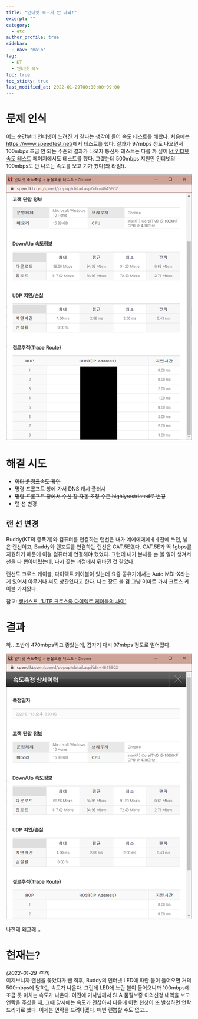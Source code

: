 ```yaml
---
title: "인터넷 속도가 안 나와!"
excerpt: ""
category: 
  - etc
author_profile: true
sidebar:
  - nav: "main" 
tag:
  - KT
  - 인터넷 속도
toc: true
toc_sticky: true
last_modified_at: 2022-01-29T00:00:00+09:00
---
```


# 문제 인식
어느 순간부터 인터넷이 느려진 거 같다는 생각이 들어 속도 테스트를 해봤다. 처음에는 <https://www.speedtest.net/>에서 테스트를 했다. 결과가 97mbps 정도 나오면서 100mbps 조금 안 되는 수준의 결과가 나오자 통신사 테스트는 다를 까 싶어 [kt 인터넷 속도 테스트](http://speed.kt.com/speed/speedtest/introduce.asp) 페이지에서도 테스트를 했다. 그랬는데 500mbps 지원인 인터넷의 100mbps도 안 나오는 속도를 보고 기가 찼다(와 라임!).

![speedtest](/assets/images/page/etc/2022-01-13_speed_test2.png)

# 해결 시도
- ~~이더넷 링크속도 확인~~
- ~~명령 프롬프트 창에 가서 DNS 캐시 플러시~~
- ~~명령 프롬프트 창에서 수신 창 자동 조정 수준 highlyrestricted로 변경~~
- 랜 선 변경

## 랜 선 변경
Buddy(KT의 증폭기)와 컴퓨터를 연결하는 랜선은 내가 예에에에에ㅔㅔ전에 쓰던, 낡은 랜선이고, Buddy와 랜포트를 연결하는 랜선은 CAT.5E였다. CAT.5E가 딱 1gbps를 지원하기 때문에 이걸 컴퓨터에 연결해야 했었다. 그런데 내가 본체를 손 볼 일이 생겨서 선을 다 뽑아버렸는데, 다시 꽂는 과정에서 뒤바뀐 것 같았다.

랜선도 크로스 케이블, 다이렉트 케이블이 있는데 요즘 공유기에서는 Auto MDI-X라는 게 있어서 아무거나 써도 상관없다고 한다. 나는 장도 볼 겸 그냥 이마트 가서 크로스 케이블 가져왔다.

참고: [생선스프, 'UTP 크로스와 다이렉트 케이블의 차이'](https://sengsung.tistory.com/39)

# 결과
하.. 초반에 470mbps찍고 좋았는데, 갑자기 다시 97mbps 정도로 떨어졌다. 

![speed_test](/assets/images/page/etc/2022-01-13_speed_test1.png)

나한테 왜그래...

# 현재는?
*(2022-01-29 추가)*  
이제보니까 랜선을 꽂았다가 뺀 직후, Buddy의 인터넷 LED에 파란 불이 들어오면 거의 500mbps에 달하는 속도가 나온다. 그런데 LED에 노란 불이 들어오니까 100mbps에 조금 못 미치는 속도가 나온다. 이전에 기사님께서 SLA 품질보증 이의신청 내역을 보고 연락을 주셨을 때, 그때 당시에는 속도가 괜찮아서 다음에 이런 현상이 또 발생하면 연락드리기로 했다. 이제는 연락을 드려야겠다. 매번 랜뽑할 수도 없고...
